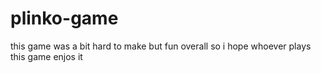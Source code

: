 # plinko-game
this game was a bit hard to make but fun overall so i hope whoever plays this game enjos it
